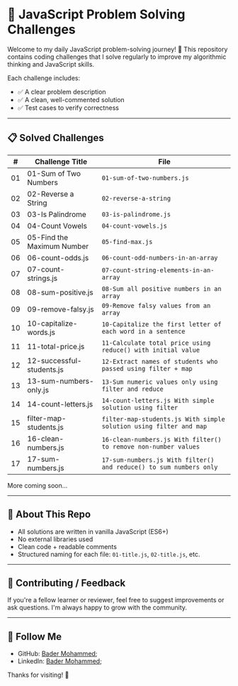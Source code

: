 # 🧠 JavaScript Problem Solving Challenges

Welcome to my daily JavaScript problem-solving journey! 🚀
This repository contains coding challenges that I solve
regularly to improve my algorithmic thinking and JavaScript skills.

Each challenge includes:

* ✅ A clear problem description
* ✅ A clean, well-commented solution
* ✅ Test cases to verify correctness

---

## 📋 Solved Challenges

| #  | Challenge Title                 | File                                                                   |
| -- | ------------------------------- | ---------------------------------------------------------------------- |
| 01 | 01-Sum of Two Numbers           | `01-sum-of-two-numbers.js`                                             |
| 02 | 02-Reverse a String             | `02-reverse-a-string`                                                  |
| 03 | 03-Is Palindrome                | `03-is-palindrome.js`                                                  |
| 04 | 04-Count Vowels                 | `04-count-vowels.js`                                                   |
| 05 | 05-Find the Maximum Number      | `05-find-max.js`                                                       |
| 06 | 06-count-odds.js                | `06-count-odd-numbers-in-an-array`                                     |
| 07 | 07-count-strings.js             | `07-count-string-elements-in-an-array`                                 |
| 08 | 08-sum-positive.js              | `08-Sum all positive numbers in an array`                              |
| 09 | 09-remove-falsy.js              | `09-Remove falsy values from an array`                                 |
| 10 | 10-capitalize-words.js          | `10-Capitalize the first letter of each word in a sentence`            |
| 11 | 11-total-price.js               | `11-Calculate total price using reduce() with initial value`           |
| 12 | 12-successful-students.js       | `12-Extract names of students who passed using filter + map`           |
| 13 | 13-sum-numbers-only.js          | `13-Sum numeric values only using filter and reduce`                   |
| 14 | 14-count-letters.js             | `14-count-letters.js With simple solution using filter`                |
| 15 | filter-map-students.js          | `filter-map-students.js With simple solution using filter and map`     |
| 16 | 16-clean-numbers.js             | `16-clean-numbers.js With filter() to remove non-number values`        |
| 17 | 17-sum-numbers.js               | `17-sum-numbers.js With filter() and reduce() to sum numbers only`     |

More coming soon...

---

## 📌 About This Repo

* All solutions are written in vanilla JavaScript (ES6+)
* No external libraries used
* Clean code + readable comments
* Structured naming for each file: `01-title.js`, `02-title.js`, etc.

---

## 🤝 Contributing / Feedback

If you're a fellow learner or reviewer, feel free to suggest
improvements or ask questions. I'm always happy to grow with the community.

---

## 🔗 Follow Me

* GitHub: [Bader Mohammed](https://github.com/Bader917);
* LinkedIn: [Bader Mohammed](https://www.linkedin.com/in/bader917/);

Thanks for visiting! 🙌

